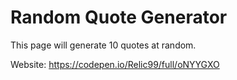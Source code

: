 # Random Quote Generator

This page will generate 10 quotes at random.

Website: https://codepen.io/Relic99/full/oNYYGXO
